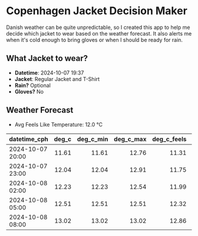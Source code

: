 
# Copenhagen Jacket Decision Maker

Danish weather can be quite unpredictable, so I created this app to help me decide which jacket to wear based on the weather forecast. 
It also alerts me when it's cold enough to bring gloves or when I should be ready for rain.

## What Jacket to wear?

- **Datetime**: 2024-10-07 19:37
- **Jacket**: Regular Jacket and T-Shirt
- **Rain?** Optional
- **Gloves?** No

## Weather Forecast
- Avg Feels Like Temperature: 12.0 °C

| datetime_cph     |   deg_c |   deg_c_min |   deg_c_max |   deg_c_feels | weather   | wind   | rain   |
|:-----------------|--------:|------------:|------------:|--------------:|:----------|:-------|:-------|
| 2024-10-07 20:00 |   11.61 |       11.61 |       12.76 |         11.31 | Rain      | Low    | Low    |
| 2024-10-07 23:00 |   12.04 |       12.04 |       12.91 |         11.75 | Rain      | Low    | Low    |
| 2024-10-08 02:00 |   12.23 |       12.23 |       12.54 |         11.99 | Clouds    | Low    | None   |
| 2024-10-08 05:00 |   12.51 |       12.51 |       12.51 |         12.32 | Clouds    | Low    | None   |
| 2024-10-08 08:00 |   13.02 |       13.02 |       13.02 |         12.86 | Clouds    | Low    | None   |
        